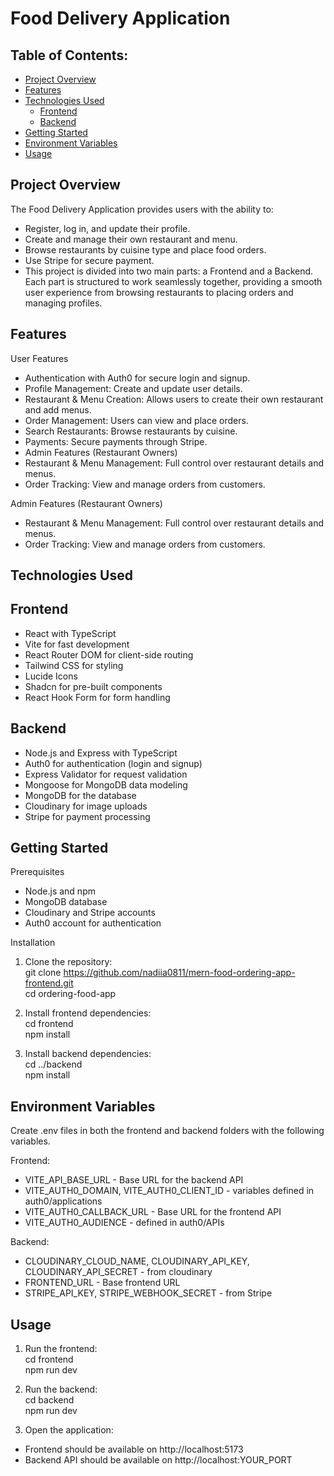 # Food Delivery Application

## Table of Contents:
- [Project Overview](#project-overview)
- [Features](#features)
- [Technologies Used](#technologies-used)
  - [Frontend](#frontend)
  - [Backend](#backend)
- [Getting Started](#getting-started)
- [Environment Variables](#environment-variables)
- [Usage](#usage)


## Project Overview
The Food Delivery Application provides users with the ability to:

- Register, log in, and update their profile.
- Create and manage their own restaurant and menu.
- Browse restaurants by cuisine type and place food orders.
- Use Stripe for secure payment.
- This project is divided into two main parts: a Frontend and a Backend. Each part is structured to work seamlessly together, providing a smooth user experience from browsing 
  restaurants to placing orders and managing profiles.

## Features
User Features
- Authentication with Auth0 for secure login and signup.
- Profile Management: Create and update user details.
- Restaurant & Menu Creation: Allows users to create their own restaurant and add menus.
- Order Management: Users can view and place orders.
- Search Restaurants: Browse restaurants by cuisine.
- Payments: Secure payments through Stripe.
- Admin Features (Restaurant Owners)
- Restaurant & Menu Management: Full control over restaurant details and menus.
- Order Tracking: View and manage orders from customers.
  
Admin Features (Restaurant Owners)
- Restaurant & Menu Management: Full control over restaurant details and menus.
- Order Tracking: View and manage orders from customers.


## Technologies Used
 ## Frontend
- React with TypeScript
- Vite for fast development
- React Router DOM for client-side routing
- Tailwind CSS for styling
- Lucide Icons
- Shadcn for pre-built components
- React Hook Form for form handling

## Backend
- Node.js and Express with TypeScript
- Auth0 for authentication (login and signup)
- Express Validator for request validation
- Mongoose for MongoDB data modeling
- MongoDB for the database
- Cloudinary for image uploads
- Stripe for payment processing

## Getting Started
Prerequisites
- Node.js and npm
- MongoDB database
- Cloudinary and Stripe accounts
- Auth0 account for authentication
  
Installation
1. Clone the repository: <br>
git clone https://github.com/nadiia0811/mern-food-ordering-app-frontend.git<br>
cd ordering-food-app<br>

2. Install frontend dependencies:<br>
cd frontend<br>
npm install<br>

3. Install backend dependencies:<br>
cd ../backend<br>
npm install<br>

## Environment Variables
Create .env files in both the frontend and backend folders with the following variables.

Frontend: <br>
- VITE_API_BASE_URL - Base URL for the backend API <br>
- VITE_AUTH0_DOMAIN, VITE_AUTH0_CLIENT_ID - variables defined in auth0/applications <br>
- VITE_AUTH0_CALLBACK_URL - Base URL for the frontend API <br>
- VITE_AUTH0_AUDIENCE - defined in auth0/APIs <br>

Backend: <br>
- CLOUDINARY_CLOUD_NAME, CLOUDINARY_API_KEY, CLOUDINARY_API_SECRET - from cloudinary
- FRONTEND_URL - Base frontend URL
- STRIPE_API_KEY, STRIPE_WEBHOOK_SECRET - from Stripe

## Usage
1. Run the frontend: <br>
cd frontend <br>
npm run dev <br>

2. Run the backend: <br>
cd backend <br>
npm run dev <br>

3. Open the application: <br>
- Frontend should be available on http://localhost:5173
- Backend API should be available on http://localhost:YOUR_PORT




